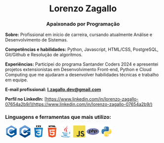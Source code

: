<h1 align="center">Lorenzo Zagallo</h1>
<h3 align="center">Apaixonado por Programação</h3>

<!--
Atualmente estou aprendendo **Python, SQL, Javacript and PostgreSQL**
Me pergunte sobre **Java, Python, C/C++, Banco de dados, Back-end, Redes, Cibersegurança e práticas de Engenharia de Software**
-->

<strong>Sobre:</strong> Profissional em início de carreira, cursando atualmente Análise e Desenvolvimento de Sistemas. 

<strong>Competências e habilidades:</strong> Python, Javascript, HTML/CSS, PostgreSQL, Git/Github e Resolução de algoritmos.

<strong>Experiências:</strong> Participei do programa Santander Coders 2024 e apresentei projetos extensionistas em Desenvolvimento Front-end, Python e Cloud Computing que me ajudaram a desenvolver habilidades técnicas e trabalho em equipe.

<strong>E-mail profissional:</strong> **l.zagallo.dev@gmail.com**

<strong>Perfil no LinkedIn:</strong> [https://www.linkedin.com/in/lorenzo-zagallo-07654a2b9/](https://www.linkedin.com/in/lorenzo-zagallo-07654a2b9/)

<h3 align="left">Linguagens e ferramentas que mais utilizo:</h3>
  <p align="left" justify-content="space-between">
    <img src="https://raw.githubusercontent.com/devicons/devicon/master/icons/c/c-original.svg" alt="c" width="40" height="40"/> 
    <img src="https://raw.githubusercontent.com/devicons/devicon/master/icons/cplusplus/cplusplus-original.svg" alt="cplusplus" width="40" height="40"/>
    <img src="https://raw.githubusercontent.com/devicons/devicon/master/icons/css3/css3-original-wordmark.svg" alt="css3" width="40" height="40"/>
    <img src="https://raw.githubusercontent.com/devicons/devicon/master/icons/html5/html5-original-wordmark.svg" alt="html5" width="40" height="40"/> 
    <img src="https://raw.githubusercontent.com/devicons/devicon/master/icons/java/java-original.svg" alt="java" width="40" height="40"/> 
    <img src="https://raw.githubusercontent.com/devicons/devicon/master/icons/javascript/javascript-original.svg" alt="javascript" width="40" height="40"/>
    <img src="https://raw.githubusercontent.com/devicons/devicon/master/icons/php/php-original.svg" alt="php" width="40" height="40"/>
    <img src="https://raw.githubusercontent.com/devicons/devicon/master/icons/python/python-original.svg" alt="python" width="40" height="40"/> 
  </p>
